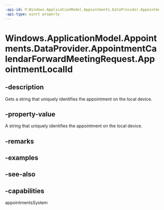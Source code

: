 ```yaml
---
-api-id: P:Windows.ApplicationModel.Appointments.DataProvider.AppointmentCalendarForwardMeetingRequest.AppointmentLocalId
-api-type: winrt property
---
```


<!-- Property syntax
public string AppointmentLocalId { get; }
-->

# Windows.ApplicationModel.Appointments.DataProvider.AppointmentCalendarForwardMeetingRequest.AppointmentLocalId

## -description
Gets a string that uniquely identifies the appointment on the local device.

## -property-value
A string that uniquely identifies the appointment on the local device.

## -remarks

## -examples

## -see-also

## -capabilities
appointmentsSystem
